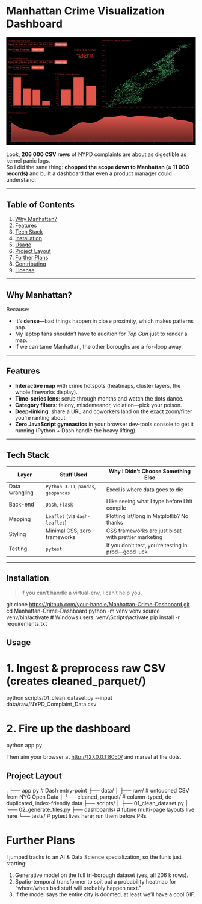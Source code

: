 # Manhattan Crime Visualization Dashboard

![Crime Visualization Dashboard](/data/project-thumbnail.png)

Look, **206 000 CSV rows** of NYPD complaints are about as digestible as kernel panic logs.  
So I did the sane thing: **chopped the scope down to Manhattan (≈ 11 000 records)** and built a dashboard that even a product manager could understand.

---

## Table of Contents
1. [Why Manhattan?](#why-manhattan)
2. [Features](#features)
3. [Tech Stack](#tech-stack)
4. [Installation](#installation)
5. [Usage](#usage)
6. [Project Layout](#project-layout)
7. [Further Plans](#further-plans)
8. [Contributing](#contributing)
9. [License](#license)

---

## Why Manhattan?
Because:
- It’s **dense**—bad things happen in close proximity, which makes patterns pop.  
- My laptop fans shouldn’t have to audition for *Top Gun* just to render a map.  
- If we can tame Manhattan, the other boroughs are a `for`-loop away.

---

## Features
- **Interactive map** with crime hotspots (heatmaps, cluster layers, the whole fireworks display).  
- **Time-series lens**: scrub through months and watch the dots dance.  
- **Category filters**: felony, misdemeanor, violation—pick your poison.  
- **Deep-linking**: share a URL and coworkers land on the exact zoom/filter you’re ranting about.  
- **Zero JavaScript gymnastics** in your browser dev-tools console to get it running (Python + Dash handle the heavy lifting).

---

## Tech Stack
| Layer | Stuff Used | Why I Didn’t Choose Something Else |
|-------|------------|------------------------------------|
| Data wrangling | `Python 3.11`, `pandas`, `geopandas` | Excel is where data goes to die |
| Back-end | `Dash`, `Flask` | I like seeing what I type before I hit compile |
| Mapping | `Leaflet` (via `dash-leaflet`) | Plotting lat/long in Matplotlib? No thanks |
| Styling | Minimal CSS, zero frameworks | CSS frameworks are just bloat with prettier marketing |
| Testing | `pytest` | If you don’t test, you’re testing in prod—good luck |

---

## Installation
> If you can’t handle a virtual-env, I can’t help you.

git clone https://github.com/your-handle/Manhattan-Crime-Dashboard.git
cd Manhattan-Crime-Dashboard
python -m venv venv
source venv/bin/activate      # Windows users: venv\Scripts\activate
pip install -r requirements.txt


## Usage

# 1. Ingest & preprocess raw CSV (creates cleaned_parquet/)
python scripts/01_clean_dataset.py --input data/raw/NYPD_Complaint_Data.csv

# 2. Fire up the dashboard
python app.py

Then aim your browser at http://127.0.0.1:8050/ and marvel at the dots.

## Project Layout

.
├── app.py                  # Dash entry-point
├── data/
│   ├── raw/                # untouched CSV from NYC Open Data
│   └── cleaned_parquet/    # column-typed, de-duplicated, index-friendly data
├── scripts/
│   ├── 01_clean_dataset.py
│   └── 02_generate_tiles.py
├── dashboards/             # future multi-page layouts live here
└── tests/                  # pytest lives here; run them before PRs


# Further Plans

I jumped tracks to an AI & Data Science specialization, so the fun’s just starting:
1. Generative model on the full tri-borough dataset (yes, all 206 k rows).
2. Spatio-temporal transformer to spit out a probability heatmap for “where/when bad stuff will probably happen next.”
3. If the model says the entire city is doomed, at least we’ll have a cool GIF.
